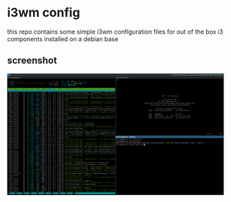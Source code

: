 # i3wm config

this repo contains some simple i3wm configuration files for out of the box i3 components installed on a debian base

## screenshot

![i3wm](2018-05-04-141628_1920x1080_scrot.png)
